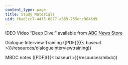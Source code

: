 ```yaml
---
content_type: page
title: Study Materials
uid: fbad1cc7-44f5-0877-a369-755ecc9046d9
---
```


IDEO Video “Deep Dive:” available from [ABC News Store](http://www.abcnewsstore.com)

Dialogue Interview Training ([PDF]({{< baseurl >}}/resources/dialogueinterviewtraining))

MBDC notes ([PDF]({{< baseurl >}}/resources/mbdc))